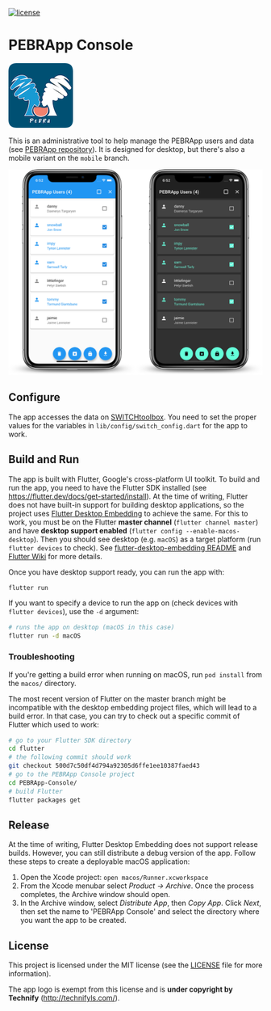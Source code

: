 [![license](https://img.shields.io/github/license/chrisly-bear/PEBRApp-Console)](https://github.com/chrisly-bear/PEBRApp-Console/blob/desktop/LICENSE)

# PEBRApp Console

![logo](logo.png)

This is an administrative tool to help manage the PEBRApp users and data (see [PEBRApp repository](https://github.com/chrisly-bear/PEBRApp)). It is designed for desktop, but there's also a mobile variant on the `mobile` branch.

![screenshot](screenshot.png)

## Configure

The app accesses the data on [SWITCHtoolbox](https://toolbox.switch.ch). You need to set the proper values for the variables in `lib/config/switch_config.dart` for the app to work.

## Build and Run

The app is built with Flutter, Google's cross-platform UI toolkit. To build and run the app, you need to have the Flutter SDK installed (see https://flutter.dev/docs/get-started/install). At the time of writing, Flutter does not have built-in support for building desktop applications, so the project uses [Flutter Desktop Embedding](https://github.com/google/flutter-desktop-embedding) to achieve the same. For this to work, you must be on the Flutter **master channel** (`flutter channel master`) and have **desktop support enabled** (`flutter config --enable-macos-desktop`). Then you should see desktop (e.g. `macOS`) as a target platform (run `flutter devices` to check). See [flutter-desktop-embedding README](https://github.com/google/flutter-desktop-embedding/blob/master/README.md) and [Flutter Wiki](https://github.com/flutter/flutter/wiki/Desktop-shells) for more details.

Once you have desktop support ready, you can run the app with:

```bash
flutter run
```

If you want to specify a device to run the app on (check devices with `flutter devices`), use the `-d` argument:

```bash
# runs the app on desktop (macOS in this case)
flutter run -d macOS
```

### Troubleshooting

If you're getting a build error when running on macOS, run `pod install` from the `macos/` directory.

The most recent version of Flutter on the master branch might be incompatible with the desktop embedding project files, which will lead to a build error. In that case, you can try to check out a specific commit of Flutter which used to work:

```bash
# go to your Flutter SDK directory
cd flutter
# the following commit should work
git checkout 500d7c50df4d794a92305d6ffe1ee10387faed43
# go to the PEBRApp Console project
cd PEBRApp-Console/
# build Flutter
flutter packages get
```

## Release

At the time of writing, Flutter Desktop Embedding does not support release builds. However, you can still distribute a debug version of the app. Follow these steps to create a deployable macOS application:

1. Open the Xcode project: `open macos/Runner.xcworkspace`
2. From the Xcode menubar select *Product → Archive*. Once the process completes, the Archive window should open.
3. In the Archive window, select *Distribute App*, then *Copy App*. Click *Next*, then set the name to 'PEBRApp Console' and select the directory where you want the app to be created.

## License

This project is licensed under the MIT license (see the [LICENSE](LICENSE) file for more information).

The app logo is exempt from this license and is **under copyright by Technify** (http://technifyls.com/).
